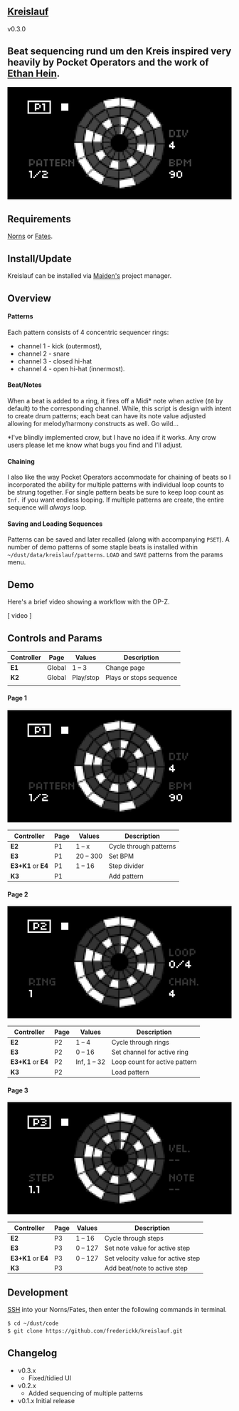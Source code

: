 [Kreislauf](https://norns.community/en/authors/frederickk/kreislauf)
---

v0.3.0

## Beat sequencing rund um den Kreis inspired very heavily by Pocket Operators and the work of [Ethan Hein](http://www.ethanhein.com/). 

![Kreislauf UI](./.assets/kreislauf.gif)

## Requirements

[Norns](https://monome.org/norns) or [Fates](https://llllllll.co/t/fates-a-diy-norns-dac-board-for-raspberry-pi/22999).


## Install/Update

Kreislauf can be installed via [Maiden's](https://norns.local/maiden) project manager.


## Overview 

#### Patterns

Each pattern consists of 4 concentric sequencer rings:

- channel 1 - kick (outermost), 
- channel 2 - snare
- channel 3 - closed hi-hat
- channel 4 - open hi-hat (innermost).



#### Beat/Notes

When a beat is added to a ring, it fires off a Midi* note when active (`60` by default) to the corresponding channel. While, this script is design with intent to create drum patterns; each beat can have its note value adjusted allowing for melody/harmony constructs as well. Go wild...

*I've blindly implemented crow, but I have no idea if it works. Any crow users please let me know what bugs you find and I'll adjust.

#### Chaining

I also like the way Pocket Operators accommodate for chaining of beats so I incorporated the ability for multiple patterns with individual loop counts to be strung together. For single pattern beats be sure to keep loop count as `Inf.` if you want endless looping. If multiple patterns are create, the entire sequence will *always* loop.

#### Saving and Loading Sequences

Patterns can be saved and later recalled (along with accompanying `PSET`). A number of demo patterns of some staple beats is installed within `~/dust/data/kreislauf/patterns`. `LOAD` and `SAVE` patterns from the params menu.


## Demo

Here's a brief video showing a workflow with the OP-Z.

[ video ]


## Controls and Params

| Controller          | Page   | Values      | Description                        |
| ------------------- | ------ | ----------- | ---------------------------------- |
| **E1**              | Global | 1 – 3       | Change page                        |
| **K2**              | Global | Play/stop   | Plays or stops sequence            |
|                     |        |             |                                    |

#### Page 1

![Kreislauf page 1 screenshot](./.assets/kreislauf-1.png)

| Controller          | Page   | Values      | Description                        |
| ------------------- | ------ | ----------- | ---------------------------------- |
| **E2**              | P1     | 1 – x       | Cycle through patterns             |
| **E3**              | P1     | 20 – 300    | Set BPM                            |
| **E3+K1** or **E4** | P1     | 1 – 16      | Step divider                       |
| **K3**              | P1     |             | Add pattern                        |

#### Page 2

![Kreislauf page 2 screenshot](./.assets/kreislauf-2.png)

| Controller          | Page   | Values      | Description                        |
| ------------------- | ------ | ----------- | ---------------------------------- |
| **E2**              | P2     | 1 – 4       | Cycle through rings                |
| **E3**              | P2     | 0 – 16      | Set channel for active ring        |
| **E3+K1** or **E4** | P2     | Inf, 1 – 32 | Loop count for active pattern      |
| **K3**              | P2     |             | Load pattern                       |

#### Page 3

![Kreislauf page 3 screenshot](./.assets/kreislauf-3.png)

| Controller          | Page   | Values      | Description                        |
| ------------------- | ------ | ----------- | ---------------------------------- |
| **E2**              | P3     | 1 – 16      | Cycle through steps                |
| **E3**              | P3     | 0 – 127     | Set note value for active step     |
| **E3+K1** or **E4** | P3     | 0 – 127     | Set velocity value for active step |
| **K3**              | P3     |             | Add beat/note to active step       |



## Development

[SSH](https://monome.org/docs/norns/maiden/#ssh) into your Norns/Fates, then enter the following commands in terminal.

```bash
$ cd ~/dust/code
$ git clone https://github.com/frederickk/kreislauf.git
```


## Changelog
- v0.3.x
    - Fixed/tidied UI
- v0.2.x
    - Added sequencing of multiple patterns
- v0.1.x Initial release